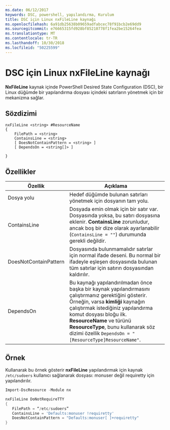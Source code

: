 ```yaml
---
ms.date: 06/12/2017
keywords: DSC, powershell, yapılandırma, Kurulum
title: DSC için Linux nxFileLine kaynağı
ms.openlocfilehash: 6a91db25638b09659adfabcec78f91bcb2e69dd9
ms.sourcegitcommit: e76665315fd928bf85210778f1fea2be15264fea
ms.translationtype: MT
ms.contentlocale: tr-TR
ms.lasthandoff: 10/30/2018
ms.locfileid: "50225599"
---
```

# <a name="dsc-for-linux-nxfileline-resource"></a>DSC için Linux nxFileLine kaynağı

**NxFileLine** kaynak içinde PowerShell Desired State Configuration (DSC), bir Linux düğümde bir yapılandırma dosyası içindeki satırların yönetmek için bir mekanizma sağlar.

## <a name="syntax"></a>Sözdizimi

```
nxFileLine <string> #ResourceName
{
    FilePath = <string>
    ContainsLine = <string>
    [ DoesNotContainPattern = <string> ]
    [ DependsOn = <string[]> ]

}
```

## <a name="properties"></a>Özellikler

|  Özellik |  Açıklama |
|---|---|
| Dosya yolu| Hedef düğümde bulunan satırları yönetmek için dosyanın tam yolu.|
| ContainsLine| Dosyada emin olmak için bir satır var. Dosyasında yoksa, bu satırı dosyasına eklenir. **ContainsLine** zorunludur, ancak boş bir dize olarak ayarlanabilir (`ContainsLine = ""`) durumunda gerekli değildir.|
| DoesNotContainPattern| Dosyasında bulunmamalıdır satırlar için normal ifade deseni. Bu normal bir ifadeyle eşleşen dosyasında bulunan tüm satırlar için satırın dosyasından kaldırılır.|
| DependsOn | Bu kaynağı yapılandırılmadan önce başka bir kaynak yapılandırmasını çalıştırmanız gerektiğini gösterir. Örneğin, varsa **kimliği** kaynağın çalıştırmak istediğiniz yapılandırma komut dosyası bloğu ilk. **ResourceName** ve türünü **ResourceType**, bunu kullanarak söz dizimi özellik `DependsOn = "[ResourceType]ResourceName"`.|

## <a name="example"></a>Örnek

Kullanarak bu örnek gösterir **nxFileLine** yapılandırmak için kaynak `/etc/sudoers` kullanıcı sağlanarak dosyası: monuser değil requiretty için yapılandırılır.

```powershell
Import-DscResource -Module nx

nxFileLine DoNotRequireTTY
{
   FilePath = “/etc/sudoers”
   ContainsLine = 'Defaults:monuser !requiretty'
   DoesNotContainPattern = "Defaults:monuser[ ]+requiretty"
}
```